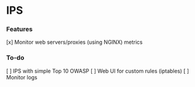 # IPS

### Features
[x] Monitor web servers/proxies (using NGINX) metrics

### To-do
[ ] IPS with simple Top 10 OWASP
[ ] Web UI for custom rules (iptables)
[ ] Monitor logs
